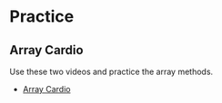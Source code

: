 # Practice

## Array Cardio
Use these two videos and practice the array methods.

* [Array Cardio](https://www.youtube.com/watch?v=HB1ZC7czKRs&t=28s)